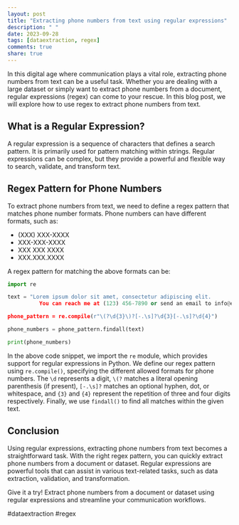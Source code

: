 ```yaml
---
layout: post
title: "Extracting phone numbers from text using regular expressions"
description: " "
date: 2023-09-28
tags: [dataextraction, regex]
comments: true
share: true
---
```


In this digital age where communication plays a vital role, extracting phone numbers from text can be a useful task. Whether you are dealing with a large dataset or simply want to extract phone numbers from a document, regular expressions (regex) can come to your rescue. In this blog post, we will explore how to use regex to extract phone numbers from text.

## What is a Regular Expression?

A regular expression is a sequence of characters that defines a search pattern. It is primarily used for pattern matching within strings. Regular expressions can be complex, but they provide a powerful and flexible way to search, validate, and transform text.

## Regex Pattern for Phone Numbers

To extract phone numbers from text, we need to define a regex pattern that matches phone number formats. Phone numbers can have different formats, such as:

- (XXX) XXX-XXXX
- XXX-XXX-XXXX
- XXX XXX XXXX
- XXX.XXX.XXXX

A regex pattern for matching the above formats can be:

```python
import re

text = "Lorem ipsum dolor sit amet, consectetur adipiscing elit. 
          You can reach me at (123) 456-7890 or send an email to info@example.com."

phone_pattern = re.compile(r"\(?\d{3}\)?[-.\s]?\d{3}[-.\s]?\d{4}")

phone_numbers = phone_pattern.findall(text)

print(phone_numbers)
```

In the above code snippet, we import the `re` module, which provides support for regular expressions in Python. We define our regex pattern using `re.compile()`, specifying the different allowed formats for phone numbers. The `\d` represents a digit, `\(?` matches a literal opening parenthesis (if present), `[-.\s]?` matches an optional hyphen, dot, or whitespace, and `{3}` and `{4}` represent the repetition of three and four digits respectively. Finally, we use `findall()` to find all matches within the given text.

## Conclusion

Using regular expressions, extracting phone numbers from text becomes a straightforward task. With the right regex pattern, you can quickly extract phone numbers from a document or dataset. Regular expressions are powerful tools that can assist in various text-related tasks, such as data extraction, validation, and transformation.

Give it a try! Extract phone numbers from a document or dataset using regular expressions and streamline your communication workflows.

#dataextraction #regex